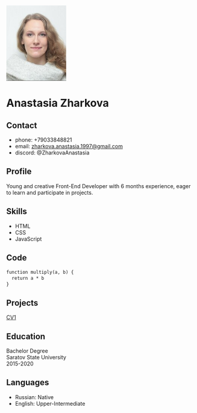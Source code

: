 ![photo](CVphoto.jpg)

# Anastasia Zharkova

## Contact
* phone: +79033848821
* email: zharkova.anastasia.1997@gmail.com
* discord: @ZharkovaAnastasia

## Profile
Young and creative Front-End Developer with 6 months experience, eager to learn and participate in projects.

## Skills
* HTML
* CSS
* JavaScript

## Code
```
function multiply(a, b) {
  return a * b
}
```

## Projects
[CV1](https://github.com/ZharkovaAnastasia/rsschool-cv/blob/gh-pages/cv.md) 

## Education
Bachelor Degree\
Saratov State University\
2015-2020

## Languages
* Russian: Native
* English: Upper-Intermediate

